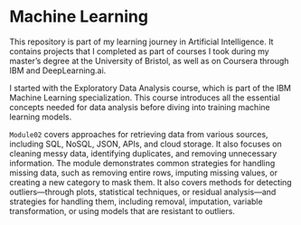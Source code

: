 # Machine Learning 
This repository is part of my learning journey in Artificial Intelligence. It contains projects that I completed as part of courses I took during my master’s degree at the University of Bristol, as well as on Coursera through IBM and DeepLearning.ai.

I started with the Exploratory Data Analysis course, which is part of the IBM Machine Learning specialization. This course introduces all the essential concepts needed for data analysis before diving into training machine learning models.

`Module02` covers approaches for retrieving data from various sources, including SQL, NoSQL, JSON, APIs, and cloud storage. It also focuses on cleaning messy data, identifying duplicates, and removing unnecessary information. The module demonstrates common strategies for handling missing data, such as removing entire rows, imputing missing values, or creating a new category to mask them. It also covers methods for detecting outliers—through plots, statistical techniques, or residual analysis—and strategies for handling them, including removal, imputation, variable transformation, or using models that are resistant to outliers.